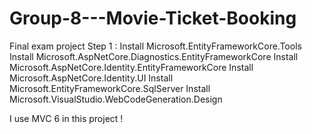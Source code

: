 # Group-8---Movie-Ticket-Booking
Final exam project
Step 1 :
  Install Microsoft.EntityFrameworkCore.Tools
  Install Microsoft.AspNetCore.Diagnostics.EntityFrameworkCore
  Install Microsoft.AspNetCore.Identity.EntityFrameworkCore
  Install Microsoft.AspNetCore.Identity.UI
  Install Microsoft.EntityFrameworkCore.SqlServer
  Install Microsoft.VisualStudio.WebCodeGeneration.Design
  
I use MVC 6 in this project !
